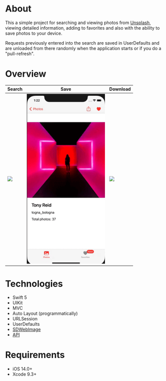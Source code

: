 # About
 This a simple project for searching and viewing photos from <a href="https://unsplash.com/">Unsplash</a>, viewing detailed information, adding to    favorites and also with the ability to save photos to your device.

 Requests previously entered into the search are saved in UserDefaults and are unloaded from there randomly when the application starts or if you do a "pull-refresh".

# Overview
 <table>
    <thead>
        <tr>
            <th>Search</th>
            <th>Save</th>
            <th>Download</th>
        </tr>
    </thead>
    <tbody>
        <tr>
            <td>
                <img width="250" src="Resources/Search.gif">
            </td>
            <td>
                <img width="250" src="Resources/Save.gif">
            </td>
                        <td>
                <img width="250" src="Resources/Download.gif">
            </td>
        </tr>
    </tbody>
</table>

# Technologies
  * Swift 5
  * UIKit
  * MVC
  * Auto Layout (programmatically)
  * URLSession
  * UserDefaults
  * <a href="https://github.com/SDWebImage/SDWebImage">SDWebImage</a>
  * <a href="https://unsplash.com/documentation">API</a>
  
# Requirements
  * iOS 14.0+
  * Xcode 9.3+
